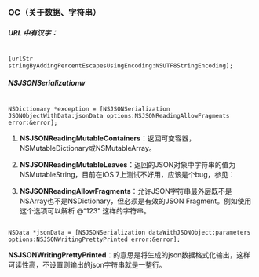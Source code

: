 ### OC（关于数据、字符串）

##### URL 中有汉字：
<code>
[urlStr stringByAddingPercentEscapesUsingEncoding:NSUTF8StringEncoding];
</code>


##### NSJSONSerializationw
<code>
NSDictionary *exception = [NSJSONSerialization JSONObjectWithData:jsonData options:NSJSONReadingAllowFragments error:&error];
</code>

1. **NSJSONReadingMutableContainers**：返回可变容器，NSMutableDictionary或NSMutableArray。

2. **NSJSONReadingMutableLeaves**：返回的JSON对象中字符串的值为NSMutableString，目前在iOS 7上测试不好用，应该是个bug，参见：

3. **NSJSONReadingAllowFragments**：允许JSON字符串最外层既不是NSArray也不是NSDictionary，但必须是有效的JSON Fragment。例如使用这个选项可以解析 @“123” 这样的字符串。

<code>
NSData *jsonData = [NSJSONSerialization dataWithJSONObject:parameters options:NSJSONWritingPrettyPrinted error:&error];
</code>

**NSJSONWritingPrettyPrinted**：的意思是将生成的json数据格式化输出，这样可读性高，不设置则输出的json字符串就是一整行。